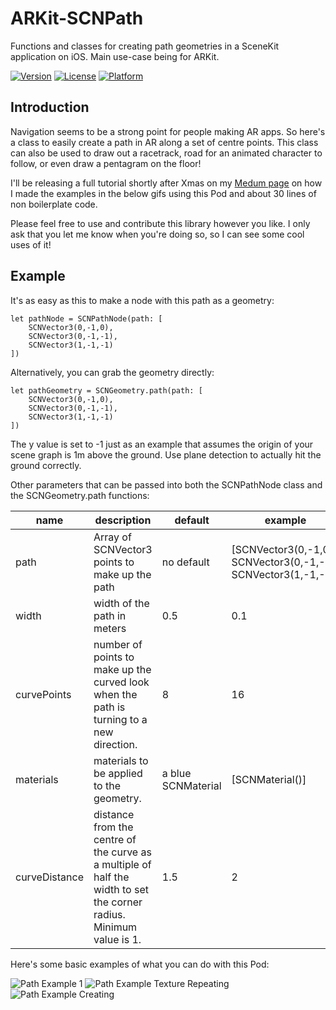 # ARKit-SCNPath

Functions and classes for creating path geometries in a SceneKit application on iOS. Main use-case being for ARKit.

[![Version](https://img.shields.io/cocoapods/v/SCNPath.svg)](https://cocoapods.org/pods/SCNPath)
[![License](https://img.shields.io/cocoapods/l/SCNPath.svg)](https://cocoapods.org/pods/SCNPath)
[![Platform](https://img.shields.io/cocoapods/p/SCNPath.svg)](https://cocoapods.org/pods/SCNPath)

## Introduction

Navigation seems to be a strong point for people making AR apps. So here's a class to easily create a path in AR along a set of centre points. This class can also be used to draw out a racetrack, road for an animated character to follow, or even draw a pentagram on the floor!

I'll be releasing a full tutorial shortly after Xmas on my [Medum page](https://medium.com/@maxxfrazer) on how I made the examples in the below gifs using this Pod and about 30 lines of non boilerplate code.

Please feel free to use and contribute this library however you like.
I only ask that you let me know when you're doing so, so I can see some cool uses of it!

## Example

It's as easy as this to make a node with this path as a geometry:

```
let pathNode = SCNPathNode(path: [
	SCNVector3(0,-1,0),
	SCNVector3(0,-1,-1),
	SCNVector3(1,-1,-1)
])
```

Alternatively, you can grab the geometry directly:

```
let pathGeometry = SCNGeometry.path(path: [
	SCNVector3(0,-1,0),
	SCNVector3(0,-1,-1),
	SCNVector3(1,-1,-1)
])
```

The y value is set to -1 just as an example that assumes the origin of your scene graph is 1m above the ground. Use plane detection to actually hit the ground correctly.

Other parameters that can be passed into both the SCNPathNode class and the SCNGeometry.path functions:

| name          | description                                                                     | default            | example                         |
|---------------|---------------------------------------------------------------------------------|--------------------|---------------------------------|
| path          | Array of SCNVector3 points to make up the path                                  | no default         | [SCNVector3(0,-1,0),  SCNVector3(0,-1,-1),  SCNVector3(1,-1,-1)] |
| width         | width of the path in meters                                                     | 0.5                | 0.1                             |
| curvePoints   | number of points to make up the curved look when the path is turning to a new direction.    | 8                  | 16                              |
| materials     | materials to be applied to the geometry.                                                    | a blue SCNMaterial | [SCNMaterial()]                 |
| curveDistance | distance from the centre of the curve as a multiple of half the width to set the corner radius. Minimum value is 1. | 1.5                | 2       |


Here's some basic examples of what you can do with this Pod:

![Path Example 1](https://github.com/maxxfrazer/ARKit-SCNPathNode/blob/master/media/path-example-1.gif)
![Path Example Texture Repeating](https://github.com/maxxfrazer/ARKit-SCNPathNode/blob/master/media/path-example-2.gif)
![Path Example Creating](https://github.com/maxxfrazer/ARKit-SCNPathNode/blob/master/media/path-example-3.gif)
